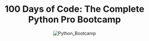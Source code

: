 <h1 align="center">100 Days of Code: The Complete Python Pro Bootcamp </h1>
<div align="center"> 
  
![Python_Bootcamp](https://github.com/user-attachments/assets/824df764-7e4c-475e-b36e-c74c2e61d707)


</div>
